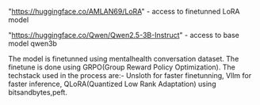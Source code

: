 "https://huggingface.co/AMLAN69/LoRA" - access to finetunned LoRA model


"https://huggingface.co/Qwen/Qwen2.5-3B-Instruct" - access to base model qwen3b

The model is finetunned using mentalhealth conversation dataset. The finetune is done using GRPO(Group Reward Policy Optimization). The techstack used in the process are:- Unsloth for faster finetunning, Vllm for faster inference, QLoRA(Quantized Low Rank Adaptation) using bitsandbytes,peft. 
